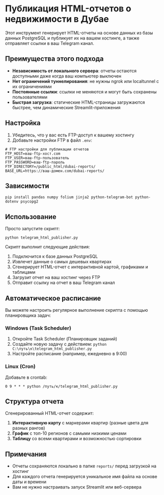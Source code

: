 # Публикация HTML-отчетов о недвижимости в Дубае

Этот инструмент генерирует HTML-отчеты на основе данных из базы данных PostgreSQL и публикует их на вашем хостинге, а также отправляет ссылки в ваш Telegram канал.

## Преимущества этого подхода

- **Независимость от локального сервера**: отчеты остаются доступными даже когда ваш компьютер выключен
- **Нет ограничений туннелирования**: не нужны ngrok или localtunnel с их ограничениями
- **Постоянные ссылки**: ссылки не меняются и могут быть сохранены пользователями
- **Быстрая загрузка**: статические HTML-страницы загружаются быстрее, чем динамические Streamlit-приложения

## Настройка

1. Убедитесь, что у вас есть FTP-доступ к вашему хостингу
2. Добавьте настройки FTP в файл `.env`:

```
# FTP настройки для публикации отчетов
FTP_HOST=ваш-ftp-хост.com
FTP_USER=ваш-ftp-пользователь
FTP_PASSWORD=ваш-ftp-пароль
FTP_DIRECTORY=/public_html/dubai-reports/
BASE_URL=https://ваш-домен.com/dubai-reports/
```

## Зависимости

```
pip install pandas numpy folium jinja2 python-telegram-bot python-dotenv psycopg2
```

## Использование

Просто запустите скрипт:

```
python telegram_html_publisher.py
```

Скрипт выполнит следующие действия:
1. Подключится к базе данных PostgreSQL
2. Извлечет данные о самых дешевых квартирах
3. Сгенерирует HTML-отчет с интерактивной картой, графиками и таблицами
4. Загрузит отчет на ваш хостинг через FTP
5. Отправит ссылку на отчет в ваш Telegram канал

## Автоматическое расписание

Вы можете настроить регулярное выполнение скрипта с помощью планировщика задач:

### Windows (Task Scheduler)

1. Откройте Task Scheduler (Планировщик заданий)
2. Создайте новую задачу с действием: `python C:\путь\к\telegram_html_publisher.py`
3. Настройте расписание (например, ежедневно в 9:00)

### Linux (Cron)

Добавьте в crontab:

```
0 9 * * * python /путь/к/telegram_html_publisher.py
```

## Структура отчета

Сгенерированный HTML-отчет содержит:

1. **Интерактивную карту** с маркерами квартир (разные цвета для разных рангов)
2. **График** с топ-10 регионов с самыми низкими ценами
3. **Таблицу** со всеми квартирами и возможностью сортировки

## Примечания

- Отчеты сохраняются локально в папке `reports/` перед загрузкой на хостинг
- Для каждого отчета генерируется уникальное имя файла на основе даты и времени
- Вам не нужно настраивать запуск Streamlit или веб-сервера 
